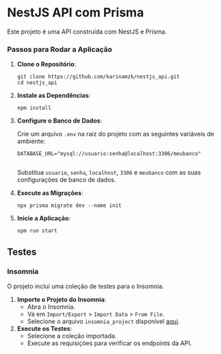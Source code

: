 <!DOCTYPE html>
<html lang="pt-br">

<body>
<h1>NestJS API com Prisma</h1>

<p>Este projeto é uma API construída com NestJS e Prisma.</p>

<h3>Passos para Rodar a Aplicação</h3>
<ol>
    <li><strong>Clone o Repositório</strong>:
        <pre><code>git clone https://github.com/karinamzk/nestjs_api.git
cd nestjs_api
</code></pre>
    </li>
    <li><strong>Instale as Dependências</strong>:
        <pre><code>npm install</code></pre>
    </li>
    <li><strong>Configure o Banco de Dados</strong>:
        <p>Crie um arquivo <code>.env</code> na raiz do projeto com as seguintes variáveis de ambiente:</p>
        <pre><code>DATABASE_URL="mysql://usuario:senha@localhost:3306/meubanco"
        </code></pre>
        <p>Substitua <code>usuario</code>, <code>senha</code>, <code>localhost</code>, <code>3306</code> e <code>meubanco</code> com as suas configurações de banco de dados.</p>
    </li>
    <li><strong>Execute as Migrações</strong>:
        <pre><code>npx prisma migrate dev --name init</code></pre>
    </li>
    <li><strong>Inicie a Aplicação</strong>:
        <pre><code>npm run start</code></pre>
    </li>
</ol>

<h2>Testes</h2>

<h3>Insomnia</h3>
<p>O projeto inclui uma coleção de testes para o Insomnia.</p>

<ol>
    <li><strong>Importe o Projeto do Insomnia</strong>:
        <ul>
            <li>Abra o Insomnia.</li>
            <li>Vá em <code>Import/Export</code> &gt; <code>Import Data</code> &gt; <code>From File</code>.</li>
            <li>Selecione o arquivo <code>insomnia_project</code> disponível <a href="./docs/Insomnia_project">aqui</a>.</li>
        </ul>
    </li>
    <li><strong>Execute os Testes</strong>:
        <ul>
            <li>Selecione a coleção importada.</li>
            <li>Execute as requisições para verificar os endpoints da API.</li>
        </ul>
    </li>
</ol>

</body>
</html>
